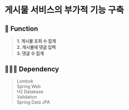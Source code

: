 # 게시물 서비스의 부가적 기능 구축
## 📄 Function
> **1. 게시물 조회 수 집계**  
> **2. 게시물에 댓글 입력**  
> **3. 댓글 수 집계**
## 💁🏻‍♀️ Dependency
> Lombok  
> Spring Web  
> H2 Database  
> Validation  
> Spring Data JPA
